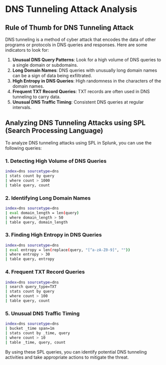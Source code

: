 # DNS Tunneling Attack Analysis

## Rule of Thumb for DNS Tunneling Attack

DNS tunneling is a method of cyber attack that encodes the data of other programs or protocols in DNS queries and responses. Here are some indicators to look for:

1. **Unusual DNS Query Patterns**: Look for a high volume of DNS queries to a single domain or subdomains.
2. **Long Domain Names**: DNS queries with unusually long domain names can be a sign of data being exfiltrated.
3. **High Entropy in DNS Queries**: High randomness in the characters of the domain names.
4. **Frequent TXT Record Queries**: TXT records are often used in DNS tunneling to carry data.
5. **Unusual DNS Traffic Timing**: Consistent DNS queries at regular intervals.

## Analyzing DNS Tunneling Attacks using SPL (Search Processing Language)

To analyze DNS tunneling attacks using SPL in Splunk, you can use the following queries:

### 1. Detecting High Volume of DNS Queries
```bash
index=dns sourcetype=dns
| stats count by query
| where count > 1000
| table query, count
```

### 2. Identifying Long Domain Names
```bash
index=dns sourcetype=dns
| eval domain_length = len(query)
| where domain_length > 50
| table query, domain_length
```

### 3. Finding High Entropy in DNS Queries
```bash
index=dns sourcetype=dns
| eval entropy = len(replace(query, "[^a-zA-Z0-9]", ""))
| where entropy > 30
| table query, entropy
```

### 4. Frequent TXT Record Queries
```bash
index=dns sourcetype=dns
| search query_type=TXT
| stats count by query
| where count > 100
| table query, count
```

### 5. Unusual DNS Traffic Timing
```bash
index=dns sourcetype=dns
| bucket _time span=1m
| stats count by _time, query
| where count > 10
| table _time, query, count
```

By using these SPL queries, you can identify potential DNS tunneling activities and take appropriate actions to mitigate the threat.